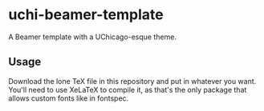 # uchi-beamer-template
A Beamer template with a UChicago-esque theme.

## Usage
Download the lone TeX file in this repository and put in whatever you want. You'll need to use XeLaTeX to compile it, as that's the only package that allows custom fonts like in fontspec.
